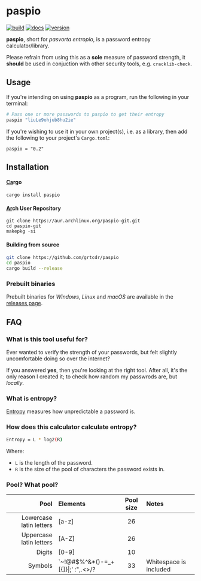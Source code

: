 # paspio

[![build](https://img.shields.io/github/workflow/status/grtcdr/paspio/paspio)](https://github.com/grtcdr/paspio/actions)
[![docs](https://img.shields.io/docsrs/paspio)](https://docs.rs/paspio/latest/paspio)
[![version](https://img.shields.io/crates/v/paspio)](https://crates.io/crates/paspio)

__paspio__, short for _pasvorta entropio_, is a password entropy calculator/library.

Please refrain from using this as a **sole** measure of password strength, it **should** be
used in conjuction with other security tools, e.g. `cracklib-check`.

## Usage

If you're intending on using __paspio__ as a program, run the following in your terminal:

```bash
# Pass one or more passwords to paspio to get their entropy
paspio "liuLe9ohjub8hu2ie"
```

If you're wishing to use it in your own project(s), i.e. as a library, then add the following to your project's
`Cargo.toml`:

```
paspio = "0.2"
```

## Installation

#### [Ca](https://crates.io/crates/paspio/)rgo

```
cargo install paspio
```

#### [Ar](https://aur.archlinux.org/packages/paspio-git/)ch User Repository

```
git clone https://aur.archlinux.org/paspio-git.git
cd paspio-git
makepkg -si
```

#### Building from source

```bash
git clone https://github.com/grtcdr/paspio
cd paspio
cargo build --release
```

### Prebuilt binaries

Prebuilt binaries for _Windows_, _Linux_ and _macOS_ are available in the [releases page](https://github.com/grtcdr/paspio/releases/).

## FAQ

### What is this tool useful for?

Ever wanted to verify the strength of your passwords, but felt slightly
uncomfortable doing so over the internet?

If you answered __yes__, then you're looking at the right tool. After all, it's the
only reason I created it; to check how random my passwrods are, but
_locally_.

### What is entropy?

[Entropy](https://en.wikipedia.org/wiki/Password_strength#Entropy_as_a_measure_of_password_strength)
measures how unpredictable a password is.

### How does this calculator calculate entropy?

```bash
Entropy = L * log2(R)
```

Where:
- `L` is the length of the password.
- `R` is the size of the pool of characters the password exists in.

### Pool? What pool?

| Pool                    | Elements | Pool size | Notes |
| -----:                  | :------  | :-------: | :---- |
| Lowercase latin letters | [a-z]    |    26     |       |
| Uppercase latin letters | [A-Z]    |    26     |       |
| Digits                  | [0-9]    |    10     |       |
| Symbols                 | \`~!@#$%^&*()-=_+[{]}\|;' :",.<>/? | 33 | Whitespace is included |
